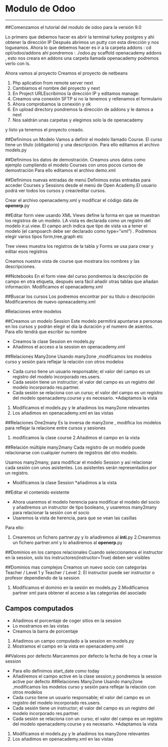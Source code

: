 # Modulo de Odoo
---
##Comenzamos el tutorial del modulo de odoo para la versión 9.0 

 Lo primero que debemos hacer es abrir la terminal turkey postgres y ahí obtener la dirección IP Después abrimos un putty con esta dirección y nos logueamos.
Ahora lo que debemos hacer es ir a la carpeta addons :
cd opt/odoo/addons
ahí pondremos :
./odoo.py scaffold openacademy addons ,
esto nos creara en addons una carpeta llamada openacademy podremos verlo con ls.

Ahora vamos al proyecto
Creamos el proyecto de netbeans 

1. Php aplication from remote server  next
2. Cambiamos el nombre del proyecto y next
3. En Project URLEscribimos la dirección IP y editamos manage:
4. Creamos una conexión SFTP si no la tenemos y rellenamos el formulario
5. Ahora comprobamos la conexión y ok
6. En upload directory pondremos la dirección de addons y le damos a next
7. Nos saldrán unas carpetas y elegimos solo la de openacademy

y listo ya tenemos el proyecto creado.

##Definimos un Modelo
Vamos a definir el modelo llamado Course. El curso tiene un titulo (obligatorio) y una descripción.
Para ello editamos el archivo models.py

##Definimos los datos de demostración.
Creamos unos datos como ejemplo cumpliendo el modelo Courses con unos pocos cursos de demostración
Para ello editamos el archivo demo.xml 

##Definimos nuevas entradas de menú
Definimos estas entradas para acceder Courses y Sessions desde el menú de Open Academy.El usuario podrá ver todos los cursos y crear/editar cursos.

Crear el archivo openacademy.xml  y modificar el código data de  __openerp__.py 

##Editar form view usando XML
Views define la forma en que se muestran los registros de un modelo. LA vista es declarada como un registro del modelo ir.ui.view. El campo arch indica que tipo de vista va a tener el modelo (el campoarch debe ser declarado como type=”xml”) . Podremos elegir varios tipos form,tree,graph etc


Tree views muestra los registros de la tabla y Forms se usa para crear y editar esos registros

Creamos nuestra vista de course que mostrara los nombres y las descripciones.

##Notebooks
En el form view del curso pondremos la descripción de campo en otra etiqueta, después sera fácil añadir otras tablas que añadan información.
Modificamos el openacademy.xml


##Buscar los cursos
Los podremos encontrar por su titulo o descripción
Modificaremos de nuevo opneacademy.xml


#Relaciones entre modelos

##Creamos un modelo Session
Este modelo permitirá apuntarse a personas en los cursos y podrán elegir el día la duración y el numero de asientos. Para ello tendrá que escribir su nombre

* Creamos la clase Session en models.py
* Añadimos el acceso a la session en openacademy.xml

##Relaciones Many2one
Usando many2one ,modificamos los modelos curso y sesión para reflejar la relación con otros modelos
* Cada curso tiene un usuario responsable; el valor del campo es un registro del modelo incorporado res.users. 
* Cada sesión tiene un instructor; el valor del campo es un registro del modelo incorporado res.partner. 
* Cada sesión se relaciona con un curso; el valor del campo es un registro del modelo openacademy.course y es necesario. 
*Adaptamos la vista

1. Modificamos el models.py y le añadimos los many2one relevantes
2. Los añadimos en openacademy.xml en las vistas

##Relaciones One2many
Es la inversa de many2one , modifica los modelos para reflejar la relacione entre cursos y sesiones

1. modificamos la clase course
2.Añadimos el campo en la vista

##Relación múltiple many2many
Cada registro de un modelo puede relacionarse con cualquier numero de registros del otro modelo.

Usamos many2many, para modificar el modelo Session  y así relacionar cada sesión con unos asistentes. Los asistentes serán representados por un registro.

* Modificamos la clase Session
*añadimos a la vista

##Editar el contenido existente
* Ahora usaremos el modelo herencia para modificar el modelo del socio y añadiremos un instructor de tipo booleano, y usaremos many2many para relacionar la sesión con el socio
* Usaremos la vista de herencia, para que se vean las casillas

Para ello:
1. Crearemos un fichero partner.py y lo añadiremos al __inti__.py
2.Crearemos un fichero partner.xml y lo añadiremos al  __openerp__.py 

##Dominios en los campos relacionales
Cuando seleccionamos el instructor en la session, solo los instructores(instructor=True) deben ser visibles

##Dominios mas complejos
Creamos un nuevo socio con categorías Teacher / Level 1 y Teacher / Level 2. 
El instructor puede ser instructor o profesor dependiendo de la session

1. Modificamos el dominio en la sesión en models.py
2.Modificamos partner xml para obtener el acceso a las categorías del asociado

## Campos computados
* Añadimos el porcentaje de coger sitios en la session
* Lo mostramos en las vistas
* Creamos la barra de porcentaje
 
1. Añadimos un campo computado a la session en models.py
2. Mostramos el campo en la vista en openacademy.xml

##Valores por defecto
 Marcaremos por defecto la fecha de hoy a crear la session
* Para ello definimos start_date como today 
* Añadiremos el campo active en la clase session,y pondremos la session active por defecto ##Relaciones Many2one
Usando many2one ,modificamos los modelos curso y sesión para reflejar la relación con otros modelos
* Cada curso tiene un usuario responsable; el valor del campo es un registro del modelo incorporado res.users. 
* Cada sesión tiene un instructor; el valor del campo es un registro del modelo incorporado res.partner. 
* Cada sesión se relaciona con un curso; el valor del campo es un registro del modelo openacademy.course y es necesario. 
*Adaptamos la vista

1. Modificamos el models.py y le añadimos los many2one relevantes
2. Los añadimos en openacademy.xml en las vistas
